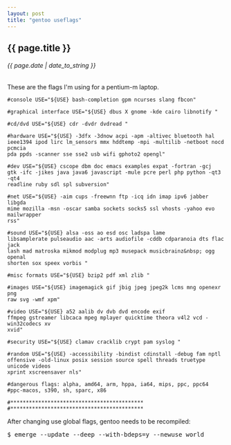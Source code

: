 ```yaml
---
layout: post
title: "gentoo useflags"
---
```


## {{ page.title }}

###### {{ page.date | date_to_string }}

These are the flags I'm using for a pentium-m laptop.

    #console USE="${USE} bash-completion gpm ncurses slang fbcon"
    
    #graphical interface USE="${USE} dbus X gnome -kde cairo libnotify "
    
    #cd/dvd USE="${USE} cdr -dvdr dvdread "
    
    #hardware USE="${USE} -3dfx -3dnow acpi -apm -altivec bluetooth hal
    ieee1394 ipod lirc lm_sensors mmx hddtemp -mpi -multilib -netboot nocd pcmcia
    pda ppds -scanner sse sse2 usb wifi gphoto2 opengl"
    
    #dev USE="${USE} cscope dbm doc emacs examples expat -fortran -gcj
    gtk -ifc -jikes java java6 javascript -mule pcre perl php python -qt3 -qt4
    readline ruby sdl spl subversion"
    
    #net USE="${USE} -aim cups -freewnn ftp -icq idn imap ipv6 jabber libgda
    mime mozilla -msn -oscar samba sockets socks5 ssl vhosts -yahoo evo mailwrapper
    rss"
    
    #sound USE="${USE} alsa -oss ao esd osc ladspa lame
    libsamplerate pulseaudio aac -arts audiofile -cddb cdparanoia dts flac jack
    lash mad matroska mikmod modplug mp3 musepack musicbrainz&nbsp; ogg openal
    shorten sox speex vorbis "
    
    #misc formats USE="${USE} bzip2 pdf xml zlib "
    
    #images USE="${USE} imagemagick gif jbig jpeg jpeg2k lcms mng openexr png
    raw svg -wmf xpm"
    
    #video USE="${USE} a52 aalib dv dvb dvd encode exif
    ffmpeg gstreamer libcaca mpeg mplayer quicktime theora v4l2 vcd -win32codecs xv
    xvid"
    
    #security USE="${USE} clamav cracklib crypt pam syslog "
    
    #random USE="${USE} -accessibility -bindist cdinstall -debug fam nptl
    offensive -old-linux posix session source spell threads truetype unicode videos
    xprint xscreensaver nls"
    
    #dangerous flags: alpha, amd64, arm, hppa, ia64, mips, ppc, ppc64
    #ppc-macos, s390, sh, sparc, x86 
    
    #*******************************************
    #*******************************************
        
After changing use global flags, gentoo needs to be recompiled:

<pre class="sh_sh">
$ emerge --update --deep --with-bdeps=y --newuse world
</pre>
